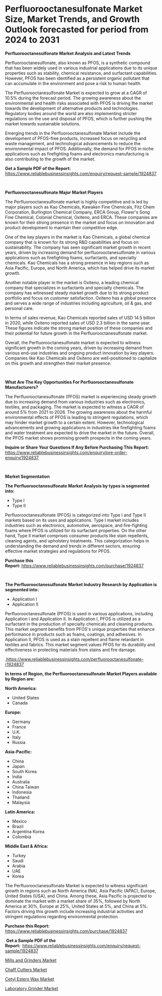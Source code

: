 <p><h1>Perfluorooctanesulfonate Market Size, Market Trends, and Growth Outlook forecasted for period from 2024 to 2031</h1></p><p><strong>Perfluorooctanesulfonate Market Analysis and Latest Trends</strong></p>
<p><p>Perfluorooctanesulfonate, also known as PFOS, is a synthetic compound that has been widely used in various industrial applications due to its unique properties such as stability, chemical resistance, and surfactant capabilities. However, PFOS has been identified as a persistent organic pollutant that can accumulate in the environment and pose a risk to human health.</p><p>The Perfluorooctanesulfonate Market is expected to grow at a CAGR of 10.5% during the forecast period. The growing awareness about the environmental and health risks associated with PFOS is driving the market towards the development of alternative products and technologies. Regulatory bodies around the world are also implementing stricter regulations on the use and disposal of PFOS, which is further pushing the market towards sustainable solutions.</p><p>Emerging trends in the Perfluorooctanesulfonate Market include the development of PFOS-free products, increased focus on recycling and waste management, and technological advancements to reduce the environmental impact of PFOS. Additionally, the demand for PFOS in niche applications such as firefighting foams and electronics manufacturing is also contributing to the growth of the market.</p></p>
<p><strong>Get a Sample PDF of the Report:&nbsp;</strong> <a href="https://www.reliablebusinessinsights.com/enquiry/request-sample/1924837">https://www.reliablebusinessinsights.com/enquiry/request-sample/1924837</a></p>
<p>&nbsp;</p>
<p><strong>Perfluorooctanesulfonate Major Market Players</strong></p>
<p><p>The Perfluorooctanesulfonate market is highly competitive and is led by major players such as Kao Chemicals, Kawaken Fine Chemicals, Fitz Chem Corporation, Burlington Chemical Company, ERCA Group, Flower's Song Fine Chemical, Colonial Chemical, Oxiteno, and ERCA. These companies are known for their strong presence in the market and focus on innovation and product development to maintain their competitive edge.</p><p>One of the key players in the market is Kao Chemicals, a global chemical company that is known for its strong R&D capabilities and focus on sustainability. The company has seen significant market growth in recent years, driven by increasing demand for perfluorooctanesulfonate in various applications such as firefighting foams, surfactants, and specialty chemicals. Kao Chemicals has a strong presence in key regions such as Asia Pacific, Europe, and North America, which has helped drive its market growth.</p><p>Another notable player in the market is Oxiteno, a leading chemical company that specializes in surfactants and specialty chemicals. The company has witnessed steady market growth due to its strong product portfolio and focus on customer satisfaction. Oxiteno has a global presence and serves a wide range of industries including agriculture, oil & gas, and personal care.</p><p>In terms of sales revenue, Kao Chemicals reported sales of USD 14.5 billion in 2020, while Oxiteno reported sales of USD 2.3 billion in the same year. These figures indicate the strong market position of these companies and their potential for future growth in the Perfluorooctanesulfonate market.</p><p>Overall, the Perfluorooctanesulfonate market is expected to witness significant growth in the coming years, driven by increasing demand from various end-use industries and ongoing product innovation by key players. Companies like Kao Chemicals and Oxiteno are well-positioned to capitalize on this growth and strengthen their market presence.</p></p>
<p>&nbsp;</p>
<p><strong>What Are The Key Opportunities For Perfluorooctanesulfonate Manufacturers?</strong></p>
<p><p>The Perfluorooctanesulfonate (PFOS) market is experiencing steady growth due to increasing demand from various industries such as electronics, textiles, and packaging. The market is expected to witness a CAGR of around 5% from 2021 to 2026. The growing awareness about the harmful environmental effects of PFOS is leading to stringent regulations, which may hinder market growth to a certain extent. However, technological advancements and growing applications in industries like firefighting foams and water treatment are expected to drive the market in the future. Overall, the PFOS market shows promising growth prospects in the coming years.</p></p>
<p><strong>Inquire or Share Your Questions If Any Before Purchasing This Report:</strong> <a href="https://www.reliablebusinessinsights.com/enquiry/pre-order-enquiry/1924837">https://www.reliablebusinessinsights.com/enquiry/pre-order-enquiry/1924837</a></p>
<p>&nbsp;</p>
<p><strong>Market Segmentation</strong></p>
<p><strong>The Perfluorooctanesulfonate Market Analysis by types is segmented into:</strong></p>
<p><ul><li>Type I</li><li>Type II</li></ul></p>
<p><p>Perfluorooctanesulfonate (PFOS) is categorized into Type I and Type II markets based on its uses and applications. Type I market includes industries such as electronics, automotive, aerospace, and fire-fighting foams where PFOS is utilized for its surfactant properties. On the other hand, Type II market comprises consumer products like stain repellents, cleaning agents, and upholstery treatments. This categorization helps in understanding the demand and trends in different sectors, ensuring effective market strategies and regulations for PFOS.</p></p>
<p><strong>Purchase this Report:&nbsp;</strong><a href="https://www.reliablebusinessinsights.com/purchase/1924837">https://www.reliablebusinessinsights.com/purchase/1924837</a></p>
<p>&nbsp;</p>
<p><strong>The Perfluorooctanesulfonate Market Industry Research by Application is segmented into:</strong></p>
<p><ul><li>Application I</li><li>Application II</li></ul></p>
<p><p>Perfluorooctanesulfonate (PFOS) is used in various applications, including Application I and Application II. In Application I, PFOS is utilized as a surfactant in the production of specialty chemicals and cleaning products. This market segment benefits from PFOS's unique properties that enhance performance in products such as foams, coatings, and adhesives. In Application II, PFOS is used as a stain repellent and flame retardant in textiles and fabrics. This market segment values PFOS for its durability and effectiveness in protecting materials from stains and fire damage.</p></p>
<p><a href="https://www.reliablebusinessinsights.com/perfluorooctanesulfonate-r1924837">&nbsp;https://www.reliablebusinessinsights.com/perfluorooctanesulfonate-r1924837</a></p>
<p><strong>In terms of Region, the Perfluorooctanesulfonate Market Players available by Region are:</strong></p>
<p>
    <p> <strong> North America: </strong>
        <ul>
            <li>United States</li>
            <li>Canada</li>
        </ul>
        </p> 
    <p> <strong> Europe: </strong>
        <ul>
            <li>Germany</li>
            <li>France</li>
            <li>U.K.</li>
            <li>Italy</li>
            <li>Russia</li>
        </ul>
        </p> 
    <p> <strong> Asia-Pacific: </strong>
        <ul>
            <li>China</li>
            <li>Japan</li>
            <li>South Korea</li>
            <li>India</li>
            <li>Australia</li>
            <li>China Taiwan</li>
            <li>Indonesia</li>
            <li>Thailand</li>
            <li>Malaysia</li>
        </ul>
        </p> 
    <p> <strong> Latin America: </strong>
        <ul>
            <li>Mexico</li>
            <li>Brazil</li>
            <li>Argentina Korea</li>
            <li>Colombia</li>
        </ul>
        </p> 
    <p> <strong> Middle East & Africa: </strong>
        <ul>
            <li>Turkey</li>
            <li>Saudi</li>
            <li>Arabia</li>
            <li>UAE</li>
            <li>Korea</li>
        </ul>
    </p>
    </p>
<p><p>The Perfluorooctanesulfonate Market is expected to witness significant growth in regions such as North America (NA), Asia Pacific (APAC), Europe, United States (USA), and China. Among these, Asia Pacific is projected to dominate the market with a market share of 35%, followed by North America at 30%, Europe at 25%, United States at 5%, and China at 5%. Factors driving this growth include increasing industrial activities and stringent regulations regarding environmental protection.</p></p>
<p><strong>Purchase this Report: </strong><a href="https://www.reliablebusinessinsights.com/purchase/1924837">https://www.reliablebusinessinsights.com/purchase/1924837</a></p>
<p>&nbsp;<strong>Get a Sample PDF of the Report:&nbsp;&nbsp;</strong><a href="https://www.reliablebusinessinsights.com/enquiry/request-sample/1924837">https://www.reliablebusinessinsights.com/enquiry/request-sample/1924837</a></p>
<p><strong></strong></p>
<p><p><a href="https://github.com/mooaaztarek/Market-Research-Report-List-1/blob/main/mills-and-grinders-market.md">Mills and Grinders Market</a></p><p><a href="https://medium.com/@mdalsohelmia44/strategic-insights-into-global-chaff-cutters-market-trends-2024-2031-covered-in-123-pages-fac6e3809a36">Chaff Cutters Market</a></p><p><a href="https://medium.com/@penurundingin_24290/cetyl-esters-wax-industry-analysis-report-its-market-size-share-trends-by-application-region-647cc5719d8d">Cetyl Esters Wax Market</a></p><p><a href="https://github.com/liliskanaya73/Market-Research-Report-List-1/blob/main/laboratory-grinder-market.md">Laboratory Grinder Market</a></p></p>